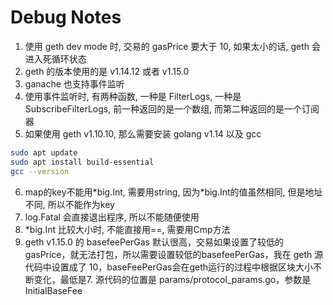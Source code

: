 # Debug Notes

1. 使用 geth dev mode 时, 交易的 gasPrice 要大于 10, 如果太小的话, geth 会进入死循环状态
2. geth 的版本使用的是 v1.14.12 或者 v1.15.0
3. ganache 也支持事件监听
4. 使用事件监听时, 有两种函数, 一种是 FilterLogs, 一种是 SubscribeFilterLogs, 前一种返回的是一个数组, 而第二种返回的是一个订阅器
5. 如果使用 geth v1.10.10, 那么需要安装 golang v1.14 以及 gcc

```bash
sudo apt update
sudo apt install build-essential
gcc --version
```

6. map的key不能用*big.Int, 需要用string, 因为\*big.Int的值虽然相同, 但是地址不同, 所以不能作为key
7. log.Fatal 会直接退出程序, 所以不能随便使用
8. *big.Int 比较大小时, 不能直接用==, 需要用Cmp方法
9. geth v1.15.0 的 basefeePerGas 默认很高，交易如果设置了较低的gasPrice，就无法打包，所以需要设置较低的basefeePerGas，我在 geth 源代码中设置成了 10，baseFeePerGas会在geth运行的过程中根据区块大小不断变化，最低是7. 源代码的位置是 params/protocol_params.go，参数是InitialBaseFee
